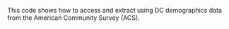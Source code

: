 This code shows how to access and extract using DC demographics data from the American Community Survey (ACS). 
